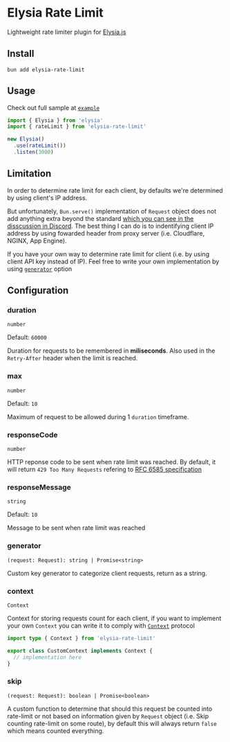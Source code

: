 Elysia Rate Limit
===

Lightweight rate limiter plugin for [Elysia.js](https://elysiajs.com/)

Install
---

```
bun add elysia-rate-limit
```

Usage
---

Check out full sample at [`example`](example/index.ts)

```ts
import { Elysia } from 'elysia'
import { rateLimit } from 'elysia-rate-limit'

new Elysia()
  .use(rateLimit())
  .listen(3000)
```

Limitation
---

In order to determine rate limit for each client, by defaults we're determined by using client's IP address.

But unfortunately, `Bun.serve()` implementation of `Request` object does not add anything extra beyond the standard [which you can see in the disscussion in Discord](https://discord.com/channels/876711213126520882/1006494319697461298). The best thing I can do is to indentifying client IP address by using fowarded header from proxy server (i.e. Cloudflare, NGINX, App Engine).

If you have your own way to determine rate limit for client (i.e. by using client API key instead of IP). Feel free to write your own implementation by using [`generator`](#generator) option

Configuration
---

### duration

`number`

Default: `60000`

Duration for requests to be remembered in **miliseconds**. Also used in the `Retry-After` header when the limit is reached.

### max

`number`

Default: `10`

Maximum of request to be allowed during 1 `duration` timeframe.

### responseCode

`number`

HTTP reponse code to be sent when rate limit was reached. By default, it will return `429 Too Many Requests` refering to [RFC 6585 specification](https://www.rfc-editor.org/rfc/rfc6585#section-4)

### responseMessage

`string`

Default: `10`

Message to be sent when rate limit was reached

### generator

`(request: Request): string | Promise<string>`

Custom key generator to categorize client requests, return as a string.

### context

`Context`

Context for storing requests count for each client, if you want to implement your own `Context` you can write it to comply with [`Context`](./src/@types/Context.ts) protocol

```ts
import type { Context } from 'elysia-rate-limit'

export class CustomContext implements Context {
  // implementation here
}
```

### skip

`(request: Request): boolean | Promise<boolean>`

A custom function to determine that should this request be counted into rate-limit or not based on information given by `Request` object (i.e. Skip counting rate-limit on some route), by default this will always return `false` which means counted everything.
